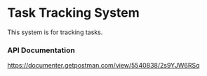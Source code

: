 # Task Tracking System
This system is for tracking tasks.


### API Documentation
https://documenter.getpostman.com/view/5540838/2s9YJW6RSq